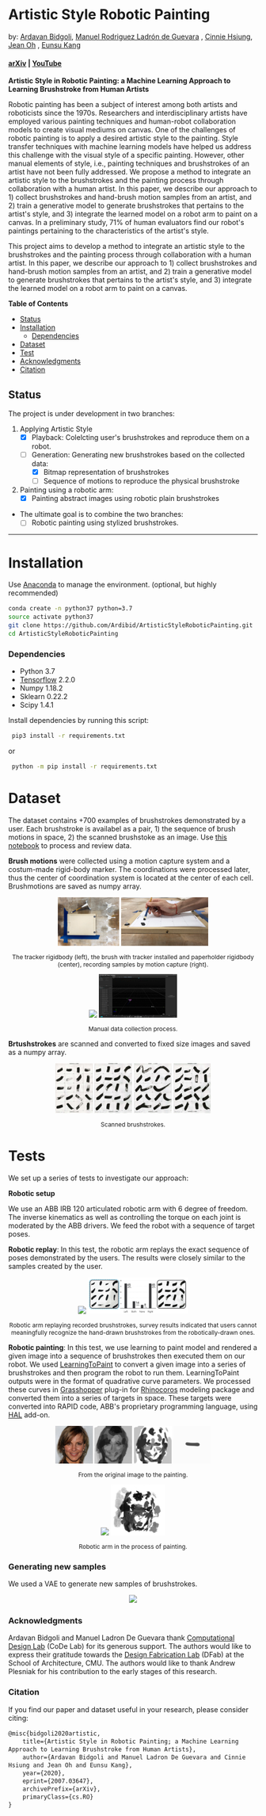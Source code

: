 # Artistic Style Robotic Painting

by: [Ardavan Bidgoli](ardavan.io), [Manuel Rodriguez Ladrón de  Guevara](https://github.com/manuelladron) , [Cinnie Hsiung](https://github.com/cinniehsiung?tab=overview&from=2017-01-01&to=2017-01-31), [Jean Oh](https://github.com/jeanoh) , [Eunsu Kang](https://github.com/kangeunsu)

#### [arXiv](https://arxiv.org/abs/2007.03647) | [YouTube](https://www.youtube.com/watch?v=UUFIJr9iQuA)

**Artistic Style in Robotic Painting: a Machine Learning Approach to Learning Brushstroke from Human Artists**


Robotic painting has been a subject of interest among both artists and roboticists since the 1970s. Researchers and interdisciplinary artists have employed various painting techniques and human-robot collaboration models to create visual mediums on canvas. One of the challenges of robotic painting is to apply a desired artistic style to the painting. Style transfer techniques with machine learning models have helped us address this challenge with the visual style of a specific painting. However, other manual elements of style, i.e., painting techniques and brushstrokes of an artist have not been fully addressed. We propose a method to integrate an artistic style to the brushstrokes and the painting process through collaboration with a human artist. In this paper, we describe our approach to 1) collect brushstrokes and hand-brush motion samples from an artist, and 2) train a generative model to generate brushstrokes that pertains to the artist's style, and 3) integrate the learned model on a robot arm to paint on a canvas. In a preliminary study, 71% of human evaluators find our robot's paintings pertaining to the characteristics of the artist's style.

This project aims to develop a method to integrate an artistic style to the brushstrokes and the painting process through collaboration with a human artist. In this paper, we describe our approach to 1) collect brushstrokes and hand-brush motion samples from an artist, and 2) train a generative model to generate brushstrokes that pertains to the artist's style, and 3) integrate the learned model on a robot arm to paint on a canvas.

**Table of Contents**

- [Status](#Status)
- [Installation](#installation)
  - [Dependencies](#Dependencies)
- [Dataset](#Dataset)
- [Test](#Test)
- [Acknowledgments](#Acknowledgments)
- [Citation](#Citation)



## Status

The project is under development in two branches:

1. Applying Artistic Style
   - [x] Playback: Colelcting user's brushstrokes and reproduce them on a robot.
   - [ ] Generation: Generating new brushstrokes based on the collected data:
      - [x] Bitmap representation of brushstrokes
      - [ ] Sequence of motions to reproduce the physical brushstroke
2. Painting using a robotic arm:
    - [x] Painting abstract images using robotic plain brushstrokes

- The ultimate goal is to combine the two branches:
  - [ ] Robotic painting using stylized brushstrokes.
  
----




# Installation

Use [Anaconda](https://docs.conda.io/en/latest/miniconda.html) to manage the environment. (optional, but highly recommended)

```bash
conda create -n python37 python=3.7
source activate python37
git clone https://github.com/Ardibid/ArtisticStyleRoboticPainting.git
cd ArtisticStyleRoboticPainting
```

### Dependencies

- Python 3.7
- [Tensorflow](https://www.tensorflow.org/) 2.2.0
- Numpy 1.18.2
- Sklearn 0.22.2
- Scipy 1.4.1

Install dependencies by running this script:

```bash
 pip3 install -r requirements.txt
```

or

```bash
 python -m pip install -r requirements.txt
```


# Dataset

The dataset contains +700 examples of brushstrokes demonstrated by a user. Each brushstroke is availabel as a pair, 1) the sequence of brush motions in space, 2) the scanned brushstoke as an image. Use [this notebook](./Notebooks/Motion_and_image_processing_visualizations.ipynb) to process and review data.
<!-- ![Data collection](./media/data_collection.png) -->

**Brush motions** were collected using a motion capture system and a costum-made rigid-body marker. The coordinations were processed later, thus the center of coordination system is located at the center of each cell. Brushmotions are saved as numpy array.
<div  align="center">   
  <!-- <img height="100"  src="./media/marker_rigidbody.jpg"> -->
  <img width="24.7%"  src="./media/image4.jpg">
  <img width="35%"   src="./media/data_collection_closeup.jpg"> 
  <p style="font-size:12px"> The tracker rigidbody (left), the brush with tracker installed and paperholder rigidbody (center), recording samples by motion capture (right). </p>
</div>

<div  align="center">   
  <img width="28%"   src="./media/manual_samples.gif">
    <img width="31.5%"   src="./media/motion_capture.gif"> 

  <p style="font-size:12px"> Manual data collection process. </p>
</div>

**Brtushstrokes** are scanned and converted to fixed size images and saved as a numpy array.

<div  align="center">   
  <img width="15%"  src="./media/brushstrokes_01.jpg">
  <img width="15%"  src="./media/brushstrokes_02.jpg">
  <img width="15%"  src="./media/brushstrokes_03.jpg">
  <img width="15%"  src="./media/brushstrokes_04.jpg">
  <p style="font-size:12px"> Scanned brushstrokes. </p>
</div>


# Tests

We set up a series of tests to investigate our approach:

**Robotic setup**

We use an ABB IRB 120 articulated robotic arm with 6 degree of freedom. The inverse kinematics as well as controlling the torque on each joint is moderated by the ABB drivers. We feed the robot with a sequence of target poses.

**Robotic replay**: In this test, the robotic arm replays the exact sequence of poses demonstrated by the users. The results were closely similar to the samples created by the user.
<div  align="center" >   
  <img width="20%"  src="./media/robot_replay.gif">
  <img width="40%"  src="./media/brushes_survey.png">
  <p style="font-size:12px"> Robotic arm replaying recorded brushstrokes, survey results indicated that users cannot meaningfully recognize the hand-drawn brushstrokes from the robotically-drawn ones.</p>
</div>

**Robotic painting**: In this test, we use learning to paint model and rendered a given image into a sequence of brushstrokes then executed them on our robot.
We used [LearningToPaint](https://github.com/megvii-research/ICCV2019-LearningToPaint) to convert a given image into a series of brushstrokes and then program the robot to run them. LearningToPaint outputs were in the format of quadrative curve parameters. We processed these curves in [Grasshopper](https://www.grasshopper3d.com/) plug-in for [Rhinocoros](https://www.rhino3d.com/) modeling package and converted them into a series of targets in space. These targets were converted into RAPID code, ABB's proprietary programming language, using [HAL](http://hal-robotics.com/) add-on.

<div  align="center">   
  <img width="15%"  src="./media/image1.jpg"> 
  <img width="15%"  src="./media/image2.png"> 
  <img width="15%"  src="./media/image3.png"> 
  <img width="15%"  src="./media/brush_sequence.gif"> 
  <p style="font-size:12px"> From the original image to the painting. </p>
</div>

<div  align="center">   
  <img width="38%"  src="./media/robot_painting_process.gif">
  <img width="22%"  src="./media/painted.jpg">
  <p style="font-size:12px"> Robotic arm in the process of painting. </p>
</div>

### Generating new samples

We used a VAE to generate new samples of brushstrokes.
<p align="center"> <img width="60%" src="./media/generated_brushes.gif"> </p>

### Acknowledgments

Ardavan Bidgoli and Manuel Ladron De Guevara thank [Computational Design Lab](http://code.arc.cmu.edu/) (CoDe Lab) for its generous support. The authors would like to express their gratitude towards the [Design Fabrication Lab](https://soa.cmu.edu/dfab) (DFab) at the School of Architecture, CMU.
The authors would like to thank Andrew Plesniak for his contribution to the early stages of this research.

### Citation

If you find our paper and dataset useful in your research, please consider citing:

``` 
@misc{bidgoli2020artistic,
    title={Artistic Style in Robotic Painting; a Machine Learning Approach to Learning Brushstroke from Human Artists},
    author={Ardavan Bidgoli and Manuel Ladron De Guevara and Cinnie Hsiung and Jean Oh and Eunsu Kang},
    year={2020},
    eprint={2007.03647},
    archivePrefix={arXiv},
    primaryClass={cs.RO}
}
```